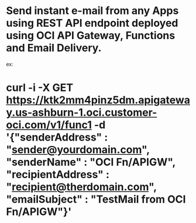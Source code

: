 # Send instant e-mail from any Apps using REST API endpoint deployed using OCI API Gateway, Functions and Email Delivery.

ex:

# curl -i -X GET https://ktk2mm4pinz5dm.apigateway.us-ashburn-1.oci.customer-oci.com/v1/func1 -d '{"senderAddress" : "sender@yourdomain.com", "senderName" : "OCI Fn/APIGW", "recipientAddress" : "recipient@therdomain.com", "emailSubject" : "TestMail from OCI Fn/APIGW"}'
